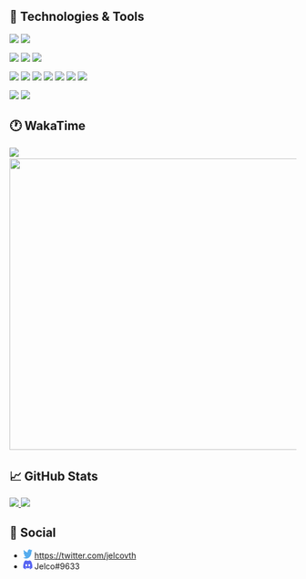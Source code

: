 ## 🔧 Technologies & Tools

![](https://img.shields.io/badge/OS-Windows-informational?style=flat&logo=windows)
![](https://img.shields.io/badge/OS-Ubuntu-informational?style=flat&logo=ubuntu)

![](https://img.shields.io/badge/Editor-Visual_Studio_Code-informational?style=flat&logo=visualstudiocode)
![](https://img.shields.io/badge/Editor-Nodepad++-informational?style=flat&logo=notepadplusplus)
![](https://img.shields.io/badge/Editor-IntelliJ_IDEA-informational?style=flat&logo=intellijidea)

![](https://img.shields.io/badge/Code-Javascript-informational?style=flat&logo=javascript)
![](https://img.shields.io/badge/Code-HTML-informational?style=flat&logo=html5)
![](https://img.shields.io/badge/Code-CSS-informational?style=flat&logo=css3)
![](https://img.shields.io/badge/Code-PHP-informational?style=flat&logo=php)
![](https://img.shields.io/badge/Code-Typescript-informational?style=flat&logo=typescript)
![](https://img.shields.io/badge/Code-GO-informational?style=flat&logo=go)
![](https://img.shields.io/badge/Code-Java-informational?style=flat&logo=gradle)

![](https://img.shields.io/badge/Library-Laravel-informational?style=flat&logo=laravel)
![](https://img.shields.io/badge/Library-React-informational?style=flat&logo=react)

## 🕐 WakaTime
<img src="https://wakatime.com/badge/user/95f0f831-8644-44f5-bf60-61f4e6da69a8.svg" />
<img width="512" height="512" src="https://wakatime.com/share/@95f0f831-8644-44f5-bf60-61f4e6da69a8/72e611cb-ceba-4f77-90a2-f2814bedcbfd.svg" />

## 📈 GitHub Stats

<a href="https://github.com/Jelcoo/Jelcoo">
  <img src="https://github-readme-stats.vercel.app/api/top-langs/?username=Jelcoo&theme=dark" />
</a>
<a href="https://github.com/Jelcoo/Jelcoo">
  <img src="https://github-readme-stats.vercel.app/api?username=Jelcoo&show_icons=true&theme=dark" />
</a>

## 📱 Social

- <img width="16" height="16" src="https://raw.githubusercontent.com/Jelcoo/Jelcoo/main/twitter.svg" /> https://twitter.com/jelcovth
- <img width="16" height="16" src="https://raw.githubusercontent.com/Jelcoo/Jelcoo/main/discord.svg" /> Jelco#9633
